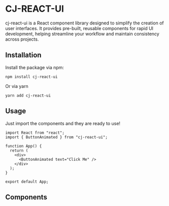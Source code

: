 # CJ-REACT-UI

cj-react-ui is a React component library designed to simplify the creation of user interfaces. It provides pre-built, reusable components for rapid UI development, helping streamline your workflow and maintain consistency across projects.

## Installation

Install the package via npm:

`npm install cj-react-ui`

Or via yarn

`yarn add cj-react-ui`

## Usage

Just import the components and they are ready to use!

```tsx
import React from "react";
import { ButtonAnimated } from "cj-react-ui";

function App() {
  return (
    <div>
      <ButtonAnimated text="Click Me" />
    </div>
  );
}

export default App;
```

## Components

